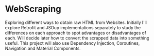 # WebScraping
Exploring different ways to obtain raw HTML from Websites. Initially I'll explore Retrofit and JSOup implementations separately to study the differences on each approach to spot advantages or disadvantages of each. Will decide later how to convert the scrapped data into something useful. This project will also use Dependency Injection, Coroutines, Navigation and Material Components.
